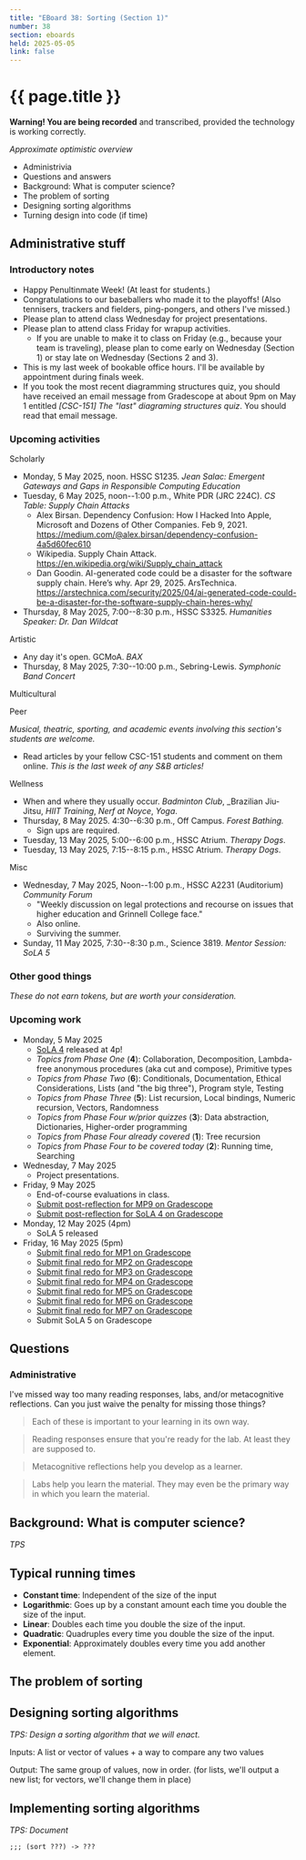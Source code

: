 ```yaml
---
title: "EBoard 38: Sorting (Section 1)"
number: 38
section: eboards
held: 2025-05-05
link: false
---
```

# {{ page.title }}

**Warning! You are being recorded** and transcribed, provided the technology
is working correctly.

_Approximate optimistic overview_

* Administrivia
* Questions and answers
* Background: What is computer science?
* The problem of sorting
* Designing sorting algorithms
* Turning design into code (if time)

Administrative stuff
--------------------

### Introductory notes

* Happy Penultinmate Week! (At least for students.)
* Congratulations to our baseballers who made it to the playoffs!
  (Also tennisers, trackers and fielders, ping-pongers, and others I've missed.)
* Please plan to attend class Wednesday for project presentations.
* Please plan to attend class Friday for wrapup activities.
    * If you are unable to make it to class on Friday (e.g., because your
      team is traveling), please plan to come early on Wednesday (Section 1)
      or stay late on Wednesday (Sections 2 and 3).
* This is my last week of bookable office hours. I'll be available
  by appointment during finals week.
* If you took the most recent diagramming structures quiz, you should have
  received an email message from Gradescope at about 9pm on May 1 entitled 
  _[CSC-151] The "last" diagraming structures quiz_. You should read
  that email message.

### Upcoming activities

Scholarly

* Monday, 5 May 2025, noon. HSSC S1235.
 _Jean Salac: Emergent Gateways and Gaps in Responsible Computing Education_
* Tuesday, 6 May 2025, noon--1:00 p.m., White PDR (JRC 224C).
  _CS Table: Supply Chain Attacks_
     * Alex Birsan. Dependency Confusion: How I Hacked Into Apple, Microsoft and Dozens of Other Companies. Feb 9, 2021. <https://medium.com/@alex.birsan/dependency-confusion-4a5d60fec610>
     * Wikipedia. Supply Chain Attack. <https://en.wikipedia.org/wiki/Supply_chain_attack>
     * Dan Goodin. AI-generated code could be a disaster for the software supply chain. Here’s why. Apr 29, 2025. ArsTechnica. <https://arstechnica.com/security/2025/04/ai-generated-code-could-be-a-disaster-for-the-software-supply-chain-heres-why/>
* Thursday, 8 May 2025, 7:00--8:30 p.m., HSSC S3325.
  _Humanities Speaker: Dr. Dan Wildcat_

Artistic

* Any day it's open. GCMoA.
  _BAX_
* Thursday, 8 May 2025, 7:30--10:00 p.m., Sebring-Lewis.
  _Symphonic Band Concert_

Multicultural

Peer

_Musical, theatric, sporting, and academic events involving this section's
students are welcome._

* Read articles by your fellow CSC-151 students and comment on them online.
  _This is the last week of any S&B articles!_

Wellness

* When and where they usually occur.
  _Badminton Club_, _Brazilian Jiu-Jitsu, _HIIT Training_,
  _Nerf at Noyce_, _Yoga_.
* Thursday, 8 May 2025. 4:30--6:30 p.m., Off Campus.
  _Forest Bathing._
    * Sign ups are required.
* Tuesday, 13 May 2025, 5:00--6:00 p.m., HSSC Atrium.
  _Therapy Dogs_.
* Tuesday, 13 May 2025, 7:15--8:15 p.m., HSSC Atrium.
  _Therapy Dogs_.

Misc

* Wednesday, 7 May 2025, Noon--1:00 p.m., HSSC A2231 (Auditorium)
  _Community Forum_
    * "Weekly discussion on legal protections and recourse on issues 
      that higher education and Grinnell College face."
    * Also online.
    * Surviving the summer.
* Sunday, 11 May 2025, 7:30--8:30 p.m., Science 3819. 
  _Mentor Session: SoLA 5_

### Other good things

_These do not earn tokens, but are worth your consideration._

### Upcoming work

* Monday, 5 May 2025
    * [SoLA 4](../la) released at 4p!
    * _Topics from Phase One_ (**4**): Collaboration, Decomposition, 
      Lambda-free anonymous procedures (aka cut and compose), Primitive types
    * _Topics from Phase Two_ (**6**): Conditionals, Documentation, Ethical
      Considerations, Lists (and "the big three"), Program style, Testing
    * _Topics from Phase Three_ (**5**): List recursion, Local bindings,
      Numeric recursion, Vectors, Randomness
    * _Topics from Phase Four w/prior quizzes_ (**3**): Data abstraction,
      Dictionaries, Higher-order programming
    * _Topics from Phase Four already covered_ (**1**): Tree recursion
    * _Topics from Phase Four to be covered today_ (**2**): Running time,
      Searching
* Wednesday, 7 May 2025
    * Project presentations.
* Friday, 9 May 2025
    * End-of-course evaluations in class.
    * [Submit post-reflection for MP9 on Gradescope](https://www.gradescope.com/courses/948769/assignments/6127774)
    * [Submit post-reflection for SoLA 4 on Gradescope](https://www.gradescope.com/courses/948769/assignments/6169339)
* Monday, 12 May 2025 (4pm)
    * SoLA 5 released
* Friday, 16 May 2025 (5pm)
    * [Submit final redo for MP1 on Gradescope](https://www.gradescope.com/courses/948769/assignments/6045577)
    * [Submit final redo for MP2 on Gradescope](https://www.gradescope.com/courses/948769/assignments/6045578)
    * [Submit final redo for MP3 on Gradescope](https://www.gradescope.com/courses/948769/assignments/6045579)
    * [Submit final redo for MP4 on Gradescope](https://www.gradescope.com/courses/948769/assignments/6189869)
    * [Submit final redo for MP5 on Gradescope](https://www.gradescope.com/courses/948769/assignments/6189870)
    * [Submit final redo for MP6 on Gradescope](https://www.gradescope.com/courses/948769/assignments/6189871)
    * [Submit final redo for MP7 on Gradescope](https://www.gradescope.com/courses/948769/assignments/6189872)
    * Submit SoLA 5 on Gradescope

Questions
---------

### Administrative

I've missed way too many reading responses, labs, and/or metacognitive
reflections.  Can you just waive the penalty for missing those
things?

> Each of these is important to your learning in its own way.

> Reading responses ensure that you're ready for the lab. At least they
  are supposed to.

> Metacognitive reflections help you develop as a learner.

> Labs help you learn the material. They may even be the primary way
  in which you learn the material.

Background: What is computer science?
-------------------------------------

_TPS_

Typical running times
---------------------

* **Constant time**: Independent of the size of the input
* **Logarithmic**: Goes up by a constant amount each time you double
  the size of the input.
* **Linear**: Doubles each time you double the size of the input.
* **Quadratic**: Quadruples every time you double the size of the input.
* **Exponential**: Approximately doubles every time you add another element.

The problem of sorting
----------------------

Designing sorting algorithms
----------------------------

_TPS: Design a sorting algorithm that we will enact._

Inputs: A list or vector of values + a way to compare any two values

Output: The same group of values, now in order. (for lists, we'll output
a new list; for vectors, we'll change them in place)

Implementing sorting algorithms
-------------------------------

_TPS: Document_

```
;;; (sort ???) -> ???
```
